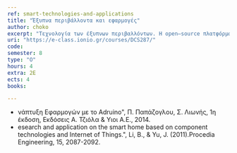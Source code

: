```yaml
---
ref: smart-technologies-and-applications
title: "Έξυπνα περιβάλλοντα και εφαρμογές"
author: choko
excerpt: "Tεχνολογία των έξυπνων περιβαλλόντων. Η open–source πλατφόρμα Arduino. Αρχιτεκτονικές Εφαρμογών Arduino. Τεχνολογίες και εφαρμογές εξυπνου σπιτιού (smart home). Κυκλώματα αισθητήρων και ασύρματων συσκευών. Ανάπτυξη διαδραστικών εφαρμογών έξυπνου περιβάλλοντος. Ορισμός και εφαρμογές του Internet of Things (IoT). Χρήση Open–Source Πλατφόρμας Arduino. Άλλες πλατφόρμες ανάπτυξης εξυπνων εφαρμογών."
uri: "https://e-class.ionio.gr/courses/DCS287/"
code: 
semester: 8
type: "Ο"
hours: 4
extra: 2Ε
ects: 4
books:

---
```


- νάπτυξη Εφαρμογών με το Adruino", Π. Παπάζογλου, Σ. Λιωνής, 1η έκδοση, Εκδόσεις Α. Τζιόλα & Υιοι Α.Ε., 2014.
- esearch and application on the smart home based on component technologies and Internet of Things.", Li, B., & Yu, J. (2011).Procedia Engineering, 15, 2087-2092.